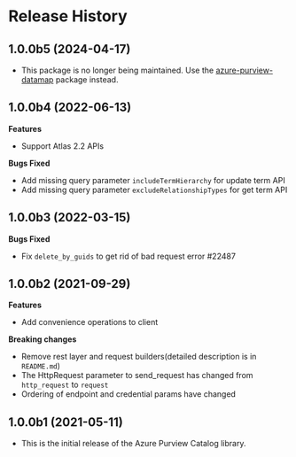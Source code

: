 # Release History

## 1.0.0b5 (2024-04-17)

 - This package is no longer being maintained. Use the [azure-purview-datamap](https://pypi.org/project/azure-purview-datamap/) package instead.

## 1.0.0b4 (2022-06-13)

**Features**

  - Support Atlas 2.2 APIs

**Bugs Fixed**

  - Add missing query parameter `includeTermHierarchy` for update term API
  - Add missing query parameter `excludeRelationshipTypes` for get term API

## 1.0.0b3 (2022-03-15)

**Bugs Fixed**

  - Fix `delete_by_guids` to get rid of bad request error #22487

## 1.0.0b2 (2021-09-29)

**Features**

  - Add convenience operations to client

**Breaking changes**

  - Remove rest layer and request builders(detailed description is in `README.md`)
  - The HttpRequest parameter to send_request has changed from `http_request` to `request`
  - Ordering of endpoint and credential params have changed


## 1.0.0b1 (2021-05-11)

- This is the initial release of the Azure Purview Catalog library.
